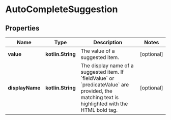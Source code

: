 
# AutoCompleteSuggestion

## Properties
Name | Type | Description | Notes
------------ | ------------- | ------------- | -------------
**value** | **kotlin.String** | The value of a suggested item. |  [optional]
**displayName** | **kotlin.String** | The display name of a suggested item. If &#x60;fieldValue&#x60; or &#x60;predicateValue&#x60; are provided, the matching text is highlighted with the HTML bold tag. |  [optional]



